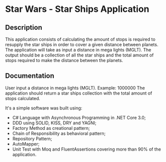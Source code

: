 # Star Wars - Star Ships Application

## Description
This application consists of calculating the amount of stops is required to resupply the star ships in order to cover a given distance between planets.
The application will take as input a distance in mega lights (MGLT).
The output should be a collection of all the star ships and the total amount of stops required to make the distance between the planets.

## Documentation
User input a distance in mega lights (MGLT). Example: 1000000
The application should return a star ships collection with the total amount of stops calculated.

It's a simple software was built using:

- C# Language with Asynchronous Programming in .NET Core 3.0;
- DDD using SOLID, KISS, DRY and YAGNI;
- Factory Method as creational pattern; 
- Chain of Responsibility as behavioral pattern;
- Repository Pattern;
- AutoMapper;
- Unit Test with Moq and FluentAssertions covering more than 90% of the application.
